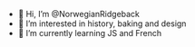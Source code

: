 - 👋 Hi, I’m @NorwegianRidgeback
- 👀 I’m interested in history, baking and design
- 🌱 I’m currently learning JS and French

<!---
NorwegianRidgeback/NorwegianRidgeback is a ✨ special ✨ repository because its `README.md` (this file) appears on your GitHub profile.
You can click the Preview link to take a look at your changes.
--->
